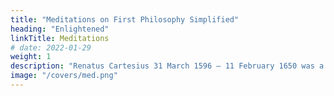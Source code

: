 ```yaml
---
title: "Meditations on First Philosophy Simplified"
heading: "Enlightened"
linkTitle: Meditations
# date: 2022-01-29
weight: 1
description: "Renatus Cartesius 31 March 1596 – 11 February 1650 was a French philosopher, mathematician, and scientist who invented analytic geometry"
image: "/covers/med.png"
---
```



